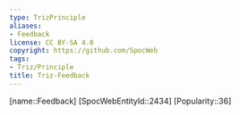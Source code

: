 ```yaml
---
type: TrizPrinciple
aliases:
- Feedback
license: CC BY-SA 4.0
copyright: https://github.com/SpocWeb
tags: 
- Triz/Principle
title: Triz-Feedback
---
```

[name::Feedback]
[SpocWebEntityId::2434]
[Popularity::36]



